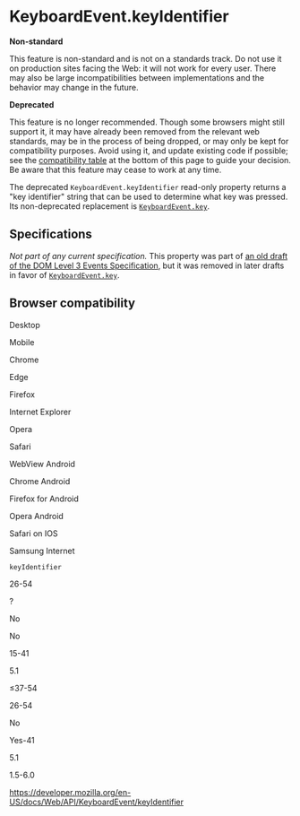 # KeyboardEvent.keyIdentifier

**Non-standard**

This feature is non-standard and is not on a standards track. Do not use it on production sites facing the Web: it will not work for every user. There may also be large incompatibilities between implementations and the behavior may change in the future.

**Deprecated**

This feature is no longer recommended. Though some browsers might still support it, it may have already been removed from the relevant web standards, may be in the process of being dropped, or may only be kept for compatibility purposes. Avoid using it, and update existing code if possible; see the [compatibility table](#browser_compatibility) at the bottom of this page to guide your decision. Be aware that this feature may cease to work at any time.

The deprecated `KeyboardEvent.keyIdentifier` read-only property returns a "key identifier" string that can be used to determine what key was pressed. Its non-deprecated replacement is [`KeyboardEvent.key`](key).

## Specifications

_Not part of any current specification._ This property was part of [an old draft of the DOM Level 3 Events Specification](https://www.w3.org/TR/2009/WD-DOM-Level-3-Events-20090908/#events-Events-KeyboardEvent-keyIdentifier), but it was removed in later drafts in favor of [`KeyboardEvent.key`](key).

## Browser compatibility

Desktop

Mobile

Chrome

Edge

Firefox

Internet Explorer

Opera

Safari

WebView Android

Chrome Android

Firefox for Android

Opera Android

Safari on IOS

Samsung Internet

`keyIdentifier`

26-54

?

No

No

15-41

5.1

≤37-54

26-54

No

Yes-41

5.1

1.5-6.0

<a href="https://developer.mozilla.org/en-US/docs/Web/API/KeyboardEvent/keyIdentifier" class="_attribution-link">https://developer.mozilla.org/en-US/docs/Web/API/KeyboardEvent/keyIdentifier</a>
